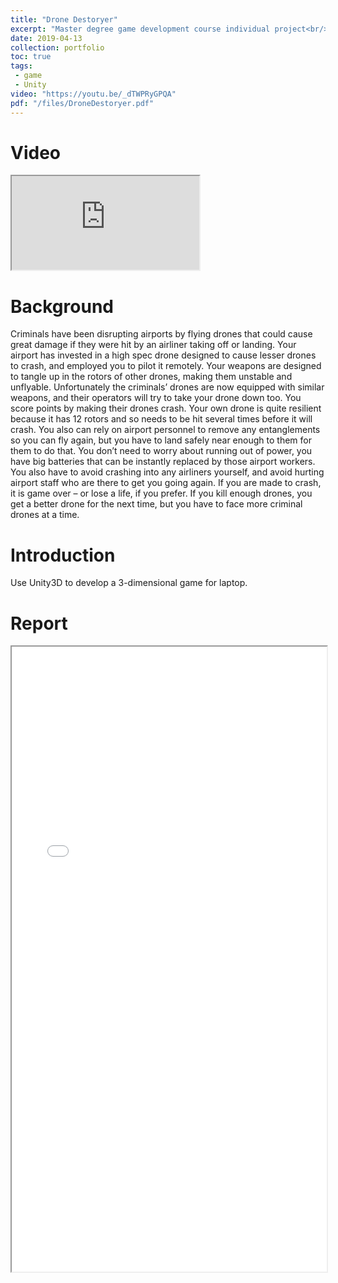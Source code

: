 ```yaml
---
title: "Drone Destoryer"
excerpt: "Master degree game development course individual project<br/><img src='/images/DroneDestoryer.png' width='80%' style='display: block; margin-left: auto; margin-right: auto; margin-top: 20px'>"
date: 2019-04-13
collection: portfolio
toc: true
tags:
 - game
 - Unity
video: "https://youtu.be/_dTWPRyGPQA"
pdf: "/files/DroneDestoryer.pdf"
---
```


Video
======
<iframe src='https://www.youtube.com/embed/_dTWPRyGPQA'></iframe>

Background
======
Criminals have been disrupting airports by flying drones that could cause great damage if they were hit by an airliner taking off or landing. Your airport has invested in a high spec drone designed to cause lesser drones to crash, and employed you to pilot it remotely. Your weapons are designed to tangle up in the rotors of other drones, making them unstable and unflyable. Unfortunately the criminals’ drones are now equipped with similar weapons, and their operators will try to take your drone down too. You score points by making their drones crash. Your own drone is quite resilient because it has 12 rotors and so needs to be hit several times before it will crash. You also can rely on airport personnel to remove any entanglements so you can fly again, but you have to land safely near enough to them for them to do that. You don’t need to worry about running out of power, you have big batteries that can be instantly replaced by those airport workers. You also have to avoid crashing into any airliners yourself, and avoid hurting airport staff who are there to get you going again. If you are made to crash, it is game over – or lose a life, if you prefer. If you kill enough drones, you get a better drone for the next time, but you have to face more criminal drones at a time.

Introduction
======
Use Unity3D to develop a 3-dimensional game for laptop.

Report
======
<iframe src="/files/DroneDestoryer.pdf" width="100%" height="1000"></iframe>